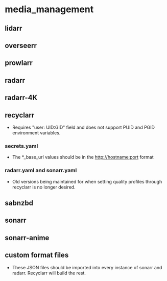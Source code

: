 # media_management

## lidarr

## overseerr

## prowlarr

## radarr

## radarr-4K

## recyclarr

* Requires "user: UID:GID" field and does not support PUID and PGID environment variables.

### secrets.yaml

* The *_base_url values should be in the <http://hostname:port> format

### radarr.yaml and sonarr.yaml

* Old versions being maintained for when setting quality profiles through recyclarr is no longer desired.

## sabnzbd

## sonarr

## sonarr-anime

## custom format files

* These JSON files should be imported into every instance of sonarr and radarr. Recyclarr will build the rest.
